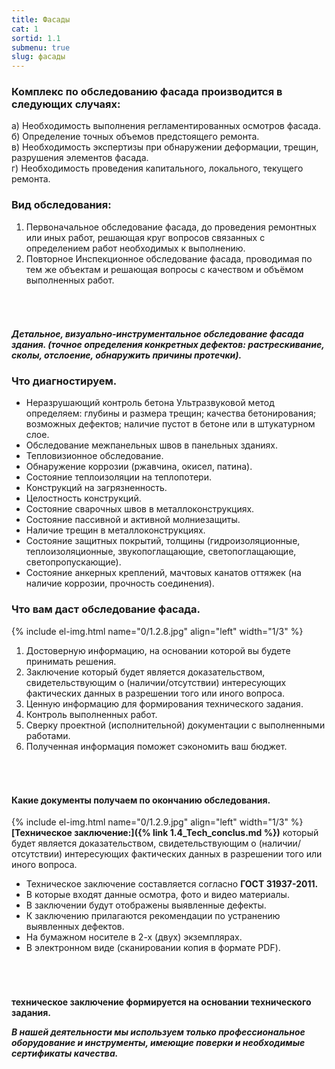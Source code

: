 ```yaml
---
title: Фасады
cat: 1
sortid: 1.1
submenu: true
slug: фасады
---
```


### __Комплекс по обследованию фасада производится в следующих случаях:__  
 а) Необходимость выполнения регламентированных осмотров фасада.  
 б) Определение точных объемов предстоящего ремонта.  
 в) Необходимость экспертизы при обнаружении деформации, трещин, разрушения элементов фасада.  
 г) Необходимость проведения капитального, локального, текущего ремонта.  

### __Вид обследования:__  
1. Первоначальное обследование фасада, до проведения ремонтных или иных работ, решающая круг вопросов связанных с определением работ необходимых к выполнению. 
2. Повторное Инспекционное обследование фасада, проводимая по тем же объектам и решающая вопросы с качеством и объёмом выполненных работ.  
###### &nbsp;  

***Детальное, визуально-инструментальное обследование фасада здания. (точное определения конкретных дефектов: растрескивание, сколы, отслоение, обнаружить причины протечки).***  
 

### **Что диагностируем.**
- Неразрушающий контроль бетона Ультразвуковой метод определяем: глубины и размера трещин; качества бетонирования; возможных дефектов; наличие пустот в бетоне или в штукатурном слое. 
- Обследование межпанельных швов в панельных зданиях.  
- Тепловизионное обследование.  
- Обнаружение коррозии (ржавчина, окисел, патина).
- Состояние теплоизоляции на теплопотери.
- Конструкций на загрязненность.
- Целостность конструкций.
- Состояние сварочных швов в металлоконструкциях.
- Состояние пассивной и активной молниезащиты. 
- Наличие трещин в металлоконструкциях.  
- Состояние защитных покрытий, толщины (гидроизоляционные, теплоизоляционные, звукопоглащающие, светопоглащающие, светопропускающие).
- Состояние анкерных креплений, мачтовых канатов оттяжек (на наличие коррозии, прочность соединения).


### **Что вам даст обследование фасада.**  
{% include el-img.html name="0/1.2.8.jpg" align="left" width="1/3" %}  
1. Достоверную информацию, на основании которой вы будете принимать решения.
2. Заключение который будет является доказательством, свидетельствующим о (наличии/отсутствии) интересующих фактических данных в разрешении того или иного вопроса.
3. Ценную информацию для формирования технического задания.
4. Контроль выполненных работ. 
5. Сверку проектной (исполнительной) документации с выполненными работами.
6. Полученная информация поможет сэкономить ваш бюджет.
###### &nbsp;  

#### **Какие документы получаем по окончанию обследования.**  
{% include el-img.html name="0/1.2.9.jpg" align="left" width="1/3" %}  
__[Техническое заключение:]({% link 1.4_Tech_conclus.md %})__  который будет является доказательством, свидетельствующим о (наличии/отсутствии) интересующих фактических данных в разрешении того или иного вопроса.  
* Техническое заключение составляется согласно __ГОСТ 31937-2011.__  
* В которые входят данные осмотра, фото и видео материалы.  
* В заключении будут отображены выявленные дефекты.   
* К заключению прилагаются рекомендации по устранению выявленных дефектов.  
* На бумажном носителе в 2-х (двух) экземплярах.  
* В электронном виде (сканировании копия в формате PDF).
###### &nbsp;  
**техническое заключение формируется на основании технического задания.**

___В нашей деятельности мы используем только профессиональное оборудование и инструменты, имеющие поверки и необходимые сертификаты качества.___


